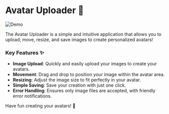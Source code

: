 # Avatar Uploader 🌟

![Demo](https://github.com/gasampaiosouza/avatar-uploader/assets/47998700/1fe6f43b-e648-42a4-8805-4dd4e0a9b104)

The Avatar Uploader is a simple and intuitive application that allows you to upload, move, resize, and save images to create personalized avatars!

### Key Features ✨
- **Image Upload**: Quickly and easily upload your images to create your avatars.
- **Movement**: Drag and drop to position your image within the avatar area.
- **Resizing**: Adjust the image size to fit perfectly in your avatar.
- **Simple Saving**: Save your creation with just one click.
- **Error Handling**: Ensures only image files are accepted, with friendly error notifications.

Have fun creating your avatars! 🎉
